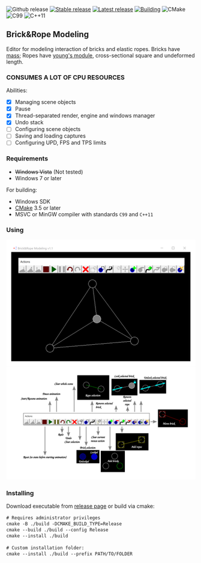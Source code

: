 ![Github release](https://img.shields.io/badge/Windows-0078D6?logo=windows)
[![Stable release](https://img.shields.io/github/v/release/landgrafhomyak/itmo-brick7rope-modeling?label=Stable%20release)](https://github.com/landgrafhomyak/itmo-brick7rope-modeling/releases/tag/v1.1)
[![Latest release](https://img.shields.io/github/v/release/landgrafhomyak/itmo-brick7rope-modeling?include_prereleases&label=Latest%20release)](https://github.com/landgrafhomyak/itmo-brick7rope-modeling/releases/tag/v1.1)
[![Building](https://github.com/landgrafhomyak/itmo-brick7rope-modeling/actions/workflows/build.yml/badge.svg)](https://github.com/landgrafhomyak/itmo-brick7rope-modeling/actions/workflows/build.yml)
![CMake](https://img.shields.io/badge/Cmake-3.5-064F8C?logo=CMake)
![C99](https://img.shields.io/badge/C-99-A8B9CC?logo=C)
![C++11](https://img.shields.io/badge/C++-11-00599C?logo=C%2B%2B)

## Brick&Rope Modeling

Editor for modeling interaction of bricks and elastic ropes.
Bricks have [mass](https://en.wikipedia.org/wiki/Mass); Ropes have [young's module](https://en.wikipedia.org/wiki/Young%27s_modulus), cross-sectional square and undeformed length.

### **CONSUMES A LOT OF CPU RESOURCES**

Abilities:
- [x] Managing scene objects
- [x] Pause
- [x] Thread-separated render, engine and windows manager
- [x] Undo stack
- [ ] Configuring scene objects
- [ ] Saving and loading captures
- [ ] Configuring UPD, FPS and TPS limits

### Requirements
- ~~Windows Vista~~ (Not tested)
- Windows 7 or later

For building:
- Windows SDK
- [CMake](https://cmake.org/) 3.5 or later
- MSVC or MinGW compiler with standards `C99` and `C++11`

### Using

![Just screenshot](./README/screenshot.svg)
![Buttons](./README/buttons.svg)

### Installing 
Download executable from [release page](https://github.com/landgrafhomyak/itmo-brick7rope-modeling/releases/tag/v1.1) or build via cmake:
```shell
# Requires administrator privileges
cmake -B ./build -DCMAKE_BUILD_TYPE=Release
cmake --build ./build --config Release
cmake --install ./build

# Custom installation folder:
cmake --install ./build --prefix PATH/TO/FOLDER
```